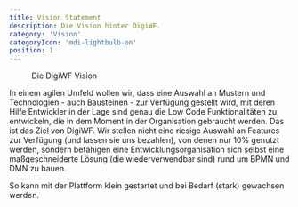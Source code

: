 ```yaml
---
title: Vision Statement
description: Die Vision hinter DigiWF.
category: 'Vision'
categoryIcon: 'mdi-lightbulb-on'
position: 1
---
```


<figure>
<v-img alt="Vision statement: For us, low-code means that developers use standard technologies to provide functionality that can be easily reused." contain max-width="960" 
src="images/about/vision/digiwf_vision.png" 
lazy-src="images/about/vision/preview_digiwf_vision.png" ></v-img>
<figcaption>Die DigiWF Vision</figcaption>
</figure>

In einem agilen Umfeld wollen wir, dass eine Auswahl an Mustern und Technologien - auch Bausteinen - 
zur Verfügung gestellt wird, mit deren Hilfe Entwickler in der Lage sind genau die Low Code Funktionalitäten zu 
entwickeln, die in dem Moment in der Organisation gebraucht werden. Das ist das Ziel von DigiWF. Wir 
stellen nicht eine riesige Auswahl an Features zur Verfügung (und lassen sie uns bezahlen), von denen nur 10% 
genutzt werden, sondern befähigen eine Entwicklungsorganisation sich selbst eine maßgeschneiderte Lösung (die 
wiederverwendbar sind) rund um 
BPMN und DMN zu bauen.

So kann mit der Plattform klein gestartet und bei Bedarf (stark) gewachsen werden. 


